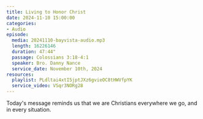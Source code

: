 ```yaml
---
title: Living to Honor Christ
date: 2024-11-10 15:00:00
categories:
- Audio
episode:
  media: 20241110-bayvista-audio.mp3
  length: 16226146
  duration: 47:44"
  passage: Colossians 3:18-4:1
  speaker: Bro. Danny Nance
  service_date: November 10th, 2024
resources:
  playlist: PLdltai4xtI5jptJXz6gvieOC8tHWVfpYK
  service_video: VSqr3NORg28
---
```

Today's message reminds us that we are Christians everywhere we go, and in every situation.
